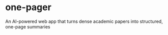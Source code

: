 # one-pager
An AI-powered web app that turns dense academic papers into structured, one-page summaries
